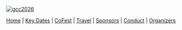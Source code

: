 
<div class="trim-p">

[![gcc2026](/images/events/gcc2026/gcc2026-banner.png)](/events/gcc2026/)

</div>
<div class="linkbox-horizontal trim-p">

[Home](/events/gcc2026/) |
[Key Dates](/events/gcc2026/key-dates/) |
[CoFest](/events/gcc2026/cofest/) |
[Travel](/events/gcc2026/travel/) |
[Sponsors](/events/gcc2026/sponsors/) |
[Conduct](/events/gcc2026/conduct/) |
[Organizers](/events/gcc2026/organizers/)

</div>

